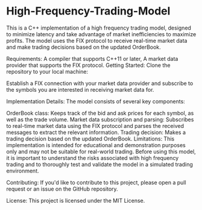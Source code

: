 # High-Frequency-Trading-Model
This is a C++ implementation of a high frequency trading model, designed to minimize latency and take advantage of market inefficiencies to maximize profits. The model uses the FIX protocol to receive real-time market data and make trading decisions based on the updated OrderBook.

Requirements:
A compiler that supports C++11 or later,
A market data provider that supports the FIX protocol.
Getting Started:
Clone the repository to your local machine:

Establish a FIX connection with your market data provider and subscribe to the symbols you are interested in receiving market data for.

Implementation Details:
The model consists of several key components:

OrderBook class: Keeps track of the bid and ask prices for each symbol, as well as the trade volume.
Market data subscription and parsing: Subscribes to real-time market data using the FIX protocol and parses the received messages to extract the relevant information.
Trading decision: Makes a trading decision based on the updated OrderBook.
Limitations:
This implementation is intended for educational and demonstration purposes only and may not be suitable for real-world trading. Before using this model, it is important to understand the risks associated with high frequency trading and to thoroughly test and validate the model in a simulated trading environment.

Contributing:
If you'd like to contribute to this project, please open a pull request or an issue on the GitHub repository.

License:
This project is licensed under the MIT License. 
